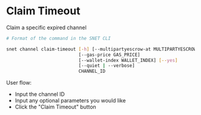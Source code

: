 # Claim Timeout

Claim a specific expired channel

<ImageViewer src="/assets/images/products/AIMarketplace/TUI/ChannelClaimTimeoutPage.webp" alt="Claim Timeout Page"/>

```bash
# Format of the command in the SNET CLI

snet channel claim-timeout [-h] [--multipartyescrow-at MULTIPARTYESCROW_AT]
                           [--gas-price GAS_PRICE]
                           [--wallet-index WALLET_INDEX] [--yes]
                           [--quiet | --verbose]
                           CHANNEL_ID
```

User flow:

* Input the channel ID
* Input any optional parameters you would like
* Click the "Claim Timeout" button
